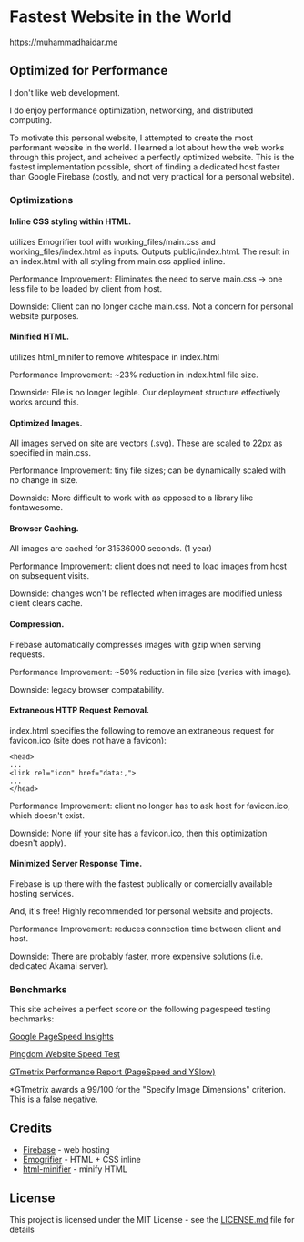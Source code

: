 # Fastest Website in the World

https://muhammadhaidar.me

## Optimized for Performance

I don't like web development. 

I do enjoy performance optimization, networking, and distributed computing. 

To motivate this personal website, I attempted to create the most performant website in the world. I learned a lot about how the web works through this project, and acheived a perfectly optimized website. This is the fastest implementation possible, short of finding a dedicated host faster than Google Firebase (costly, and not very practical for a personal website).

### Optimizations

#### Inline CSS styling within HTML.

utilizes Emogrifier tool with working_files/main.css and working_files/index.html as inputs. Outputs public/index.html.
The result in an index.html with all styling from main.css applied inline.

Performance Improvement: Eliminates the need to serve main.css -> one less file to be loaded by client from host. 

Downside: Client can no longer cache main.css. Not a concern for personal website purposes.

#### Minified HTML.

utilizes html_minifer to remove whitespace in index.html

Performance Improvement: ~23% reduction in index.html file size.

Downside: File is no longer legible. Our deployment structure effectively works around this.

#### Optimized Images.

All images served on site are vectors (.svg). These are scaled to 22px as specified in main.css.

Performance Improvement: tiny file sizes; can be dynamically scaled with no change in size.

Downside: More difficult to work with as opposed to a library like fontawesome.


#### Browser Caching.

All images are cached for 31536000 seconds. (1 year)

Performance Improvement: client does not need to load images from host on subsequent visits.

Downside: changes won't be reflected when images are modified unless client clears cache. 


#### Compression.

Firebase automatically compresses images with gzip when serving requests.

Performance Improvement: ~50% reduction in file size (varies with image).

Downside: legacy browser compatability. 

#### Extraneous HTTP Request Removal.

index.html specifies the following to remove an extraneous request for favicon.ico (site does not have a favicon):

```
<head>
...
<link rel="icon" href="data:,">
...
</head>
```

Performance Improvement: client no longer has to ask host for favicon.ico, which doesn't exist.

Downside: None (if your site has a favicon.ico, then this optimization doesn't apply).

#### Minimized Server Response Time.

Firebase is up there with the fastest publically or comercially available hosting services.

And, it's free! Highly recommended for personal website and projects.

Performance Improvement: reduces connection time between client and host.

Downside: There are probably faster, more expensive solutions (i.e. dedicated Akamai server).

### Benchmarks

This site acheives a perfect score on the following pagespeed testing bechmarks:

[Google PageSpeed Insights](https://developers.google.com/speed/pagespeed/insights/?url=muhammadhaidar.me)

[Pingdom Website Speed Test](https://tools.pingdom.com/#!/Kzvjw/https://muhammadhaidar.me)

[GTmetrix Performance Report (PageSpeed and YSlow)](https://gtmetrix.com/reports/muhammadhaidar.me/fvnHBURR)

*GTmetrix awards a 99/100 for the "Specify Image Dimensions" criterion. This is a [false negative](https://gtmetrix.com/specify-image-dimensions.html).

## Credits

* [Firebase](https://firebase.google.com/) - web hosting
* [Emogrifier](https://github.com/kangax/html-minifier) - HTML + CSS inline
* [html-minifier](https://github.com/kangax/html-minifier) - minify HTML

## License

This project is licensed under the MIT License - see the [LICENSE.md](LICENSE.md) file for details
